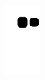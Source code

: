 


![Snake animation](https://github.com/MilenaMartini/MilenaMartini/blob/output/github-contribution-grid-snake.svg)
